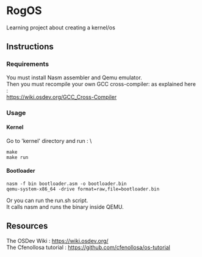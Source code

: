 # RogOS
Learning project about creating a kernel/os

## Instructions
### Requirements
You must install Nasm assembler and Qemu emulator. \
Then you must recompile your own GCC cross-compiler: as explained here : \
https://wiki.osdev.org/GCC_Cross-Compiler
### Usage
#### Kernel
Go to 'kernel' directory and run : \
```
make
make run
```
#### Bootloader
```
nasm -f bin bootloader.asm -o bootloader.bin
qemu-system-x86_64 -drive format=raw,file=bootloader.bin
```
Or you can run the run.sh script. \
It calls nasm and runs the binary inside QEMU.

## Resources
The OSDev Wiki : https://wiki.osdev.org/ \
The Cfenollosa tutorial : https://github.com/cfenollosa/os-tutorial